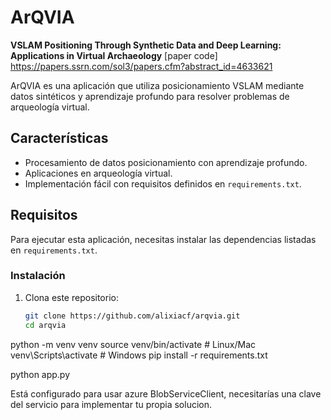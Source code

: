 # ArQVIA
**VSLAM Positioning Through Synthetic Data and Deep Learning: Applications in Virtual Archaeology**
[paper code] https://papers.ssrn.com/sol3/papers.cfm?abstract_id=4633621

ArQVIA es una aplicación que utiliza posicionamiento VSLAM mediante datos sintéticos y aprendizaje profundo para resolver problemas de arqueología virtual.

## Características
- Procesamiento de datos posicionamiento con aprendizaje profundo.
- Aplicaciones en arqueología virtual.
- Implementación fácil con requisitos definidos en `requirements.txt`.

## Requisitos
Para ejecutar esta aplicación, necesitas instalar las dependencias listadas en `requirements.txt`.

### Instalación
1. Clona este repositorio:
   ```bash
   git clone https://github.com/alixiacf/arqvia.git
   cd arqvia

python -m venv venv
source venv/bin/activate   # Linux/Mac
venv\Scripts\activate      # Windows
pip install -r requirements.txt


python app.py

Está configurado para usar azure BlobServiceClient, necesitarías una clave del servicio para implementar tu propia solucion.
